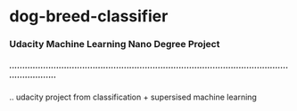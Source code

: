 # dog-breed-classifier
### Udacity Machine Learning Nano Degree Project 
##### .............................................................................................................................
..
udacity project from classification + supersised machine learning
